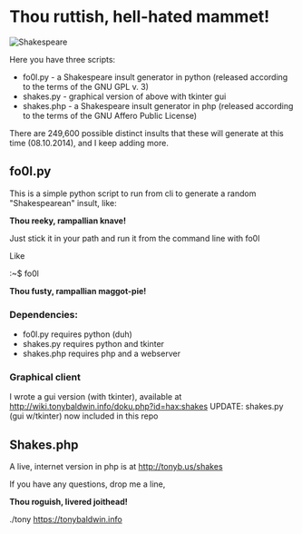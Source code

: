 # Thou ruttish, hell-hated mammet!

![Shakespeare](http://tonyb.myownsite.me/images/shakespeare.gif)

Here you have three scripts:

* fo0l.py - a Shakespeare insult generator in python (released according to the terms of the GNU GPL v. 3)
* shakes.py - graphical version of above with tkinter gui
* shakes.php - a Shakespeare insult generator in php (released according to the terms of the GNU Affero Public License)

There are 249,600 possible distinct insults that these will generate at this time (08.10.2014), and I keep adding more.

## fo0l.py

This is a simple python script to run from cli to generate a 
random "Shakespearean" insult, like:

**Thou reeky, rampallian knave!**

Just stick it in your path and run it from the command line with
fo0l

Like

:~$ fo0l

**Thou fusty, rampallian maggot-pie!**

### Dependencies:
* fo0l.py requires python (duh)
* shakes.py requires python and tkinter
* shakes.php requires php and a webserver

### Graphical client
I wrote a gui version (with tkinter), available at 
http://wiki.tonybaldwin.info/doku.php?id=hax:shakes
UPDATE: shakes.py (gui w/tkinter) now included in this repo

## Shakes.php

A live, internet version in php is at
http://tonyb.us/shakes

If you have any questions, drop me a line,

**Thou roguish, livered joithead!**

./tony
https://tonybaldwin.info
